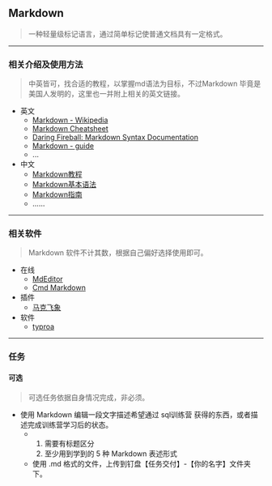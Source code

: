 ## Markdown

> 一种轻量级标记语言，通过简单标记使普通文档具有一定格式。

---

### 相关介绍及使用方法

> 中英皆可，找合适的教程，以掌握md语法为目标，不过Markdown 毕竟是美国人发明的，这里也一并附上相关的英文链接。

- 英文
  - [Markdown - Wikipedia](https://en.wikipedia.org/wiki/Markdown)
  - [Markdown Cheatsheet](https://github.com/adam-p/markdown-here/wiki/Markdown-Cheatsheet)
  - [Daring Fireball: Markdown Syntax Documentation](https://daringfireball.net/projects/markdown/syntax)
  - [Markdown - guide](https://www.markdownguide.org/)
  - ...
- 中文
  - [Markdown教程](https://www.runoob.com/markdown/md-tutorial.html)
  - [Markdown基本语法](https://www.jianshu.com/p/191d1e21f7ed)
  - [Markdown指南](https://www.markdown.xyz/basic-syntax/)
  - ……

---

### 相关软件

> Markdown 软件不计其数，根据自己偏好选择使用即可。

- 在线
  - [MdEditor](http://www.mdeditor.com/)
  - [Cmd Markdown](https://www.zybuluo.com/mdeditor)
- 插件
  - [马克飞象]()
- 软件
  - [typroa]()

---

### 任务

#### 可选

> 可选任务依据自身情况完成，非必须。

- 使用 Markdown 编辑一段文字描述希望通过 sql训练营 获得的东西，或者描述完成训练营学习后的状态。
  - 1. 需要有标题区分
    2. 至少用到学到的 5 种 Markdown 表述形式
  - 使用 .md 格式的文件，上传到钉盘【任务交付】-【你的名字】文件夹下。

